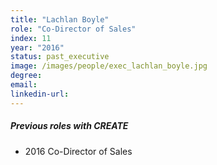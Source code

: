 ```yaml
---
title: "Lachlan Boyle"
role: "Co-Director of Sales"
index: 11
year: "2016"
status: past_executive
image: /images/people/exec_lachlan_boyle.jpg
degree:
email:
linkedin-url:
---
```

##### Previous roles with CREATE

- 2016 Co-Director of Sales

